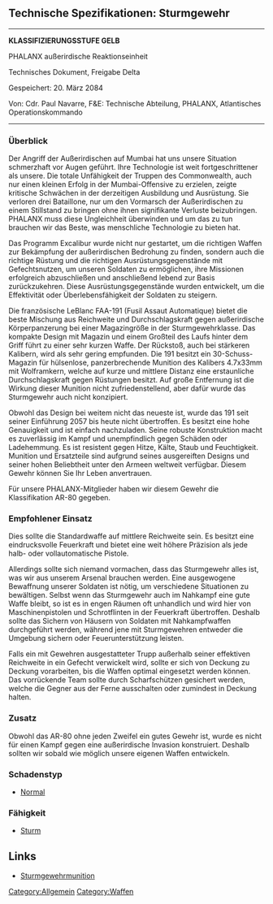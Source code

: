 ## Technische Spezifikationen: Sturmgewehr

------------------------------------------------------------------------

**KLASSIFIZIERUNGSSTUFE GELB**

PHALANX außerirdische Reaktionseinheit

Technisches Dokument, Freigabe Delta

Gespeichert: 20. März 2084

Von: Cdr. Paul Navarre, F&E: Technische Abteilung, PHALANX, Atlantisches
Operationskommando

------------------------------------------------------------------------

### Überblick

Der Angriff der Außerirdischen auf Mumbai hat uns unsere Situation
schmerzhaft vor Augen geführt. Ihre Technologie ist weit
fortgeschrittener als unsere. Die totale Unfähigkeit der Truppen des
Commonwealth, auch nur einen kleinen Erfolg in der Mumbai-Offensive zu
erzielen, zeigte kritische Schwächen in der derzeitigen Ausbildung und
Ausrüstung. Sie verloren drei Bataillone, nur um den Vormarsch der
Außerirdischen zu einem Stillstand zu bringen ohne ihnen signifikante
Verluste beizubringen. PHALANX muss diese Ungleichheit überwinden und um
das zu tun brauchen wir das Beste, was menschliche Technologie zu bieten
hat.

Das Programm Excalibur wurde nicht nur gestartet, um die richtigen
Waffen zur Bekämpfung der außerirdischen Bedrohung zu finden, sondern
auch die richtige Rüstung und die richtigen Ausrüstungsgegenstände mit
Gefechtsnutzen, um unseren Soldaten zu ermöglichen, ihre Missionen
erfolgreich abzuschließen und anschließend lebend zur Basis
zurückzukehren. Diese Ausrüstungsgegenstände wurden entwickelt, um die
Effektivität oder Überlebensfähigkeit der Soldaten zu steigern.

Die französische LeBlanc FAA-191 (Fusil Assaut Automatique) bietet die
beste Mischung aus Reichweite und Durchschlagskraft gegen außerirdische
Körperpanzerung bei einer Magazingröße in der Sturmgewehrklasse. Das
kompakte Design mit Magazin und einem Großteil des Laufs hinter dem
Griff führt zu einer sehr kurzen Waffe. Der Rückstoß, auch bei stärkeren
Kalibern, wird als sehr gering empfunden. Die 191 besitzt ein
30-Schuss-Magazin für hülsenlose, panzerbrechende Munition des Kalibers
4.7x33mm mit Wolframkern, welche auf kurze und mittlere Distanz eine
erstaunliche Durchschlagskraft gegen Rüstungen besitzt. Auf große
Entfernung ist die Wirkung dieser Munition nicht zufriedenstellend, aber
dafür wurde das Sturmgewehr auch nicht konzipiert.

Obwohl das Design bei weitem nicht das neueste ist, wurde das 191 seit
seiner Einführung 2057 bis heute nicht übertroffen. Es besitzt eine hohe
Genauigkeit und ist einfach nachzuladen. Seine robuste Konstruktion
macht es zuverlässig im Kampf und unempfindlich gegen Schäden oder
Ladehemmung. Es ist resistent gegen Hitze, Kälte, Staub und
Feuchtigkeit. Munition und Ersatzteile sind aufgrund seines ausgereiften
Designs und seiner hohen Beliebtheit unter den Armeen weltweit
verfügbar. Diesem Gewehr können Sie Ihr Leben anvertrauen.

Für unsere PHALANX-Mitglieder haben wir diesem Gewehr die Klassifikation
AR-80 gegeben.

### Empfohlener Einsatz

Dies sollte die Standardwaffe auf mittlere Reichweite sein. Es besitzt
eine eindrucksvolle Feuerkraft und bietet eine weit höhere Präzision als
jede halb- oder vollautomatische Pistole.

Allerdings sollte sich niemand vormachen, dass das Sturmgewehr alles
ist, was wir aus unserem Arsenal brauchen werden. Eine ausgewogene
Bewaffnung unserer Soldaten ist nötig, um verschiedene Situationen zu
bewältigen. Selbst wenn das Sturmgewehr auch im Nahkampf eine gute Waffe
bleibt, so ist es in engen Räumen oft unhandlich und wird hier von
Maschinenpistolen und Schrotflinten in der Feuerkraft übertroffen.
Deshalb sollte das Sichern von Häusern von Soldaten mit Nahkampfwaffen
durchgeführt werden, während jene mit Sturmgewehren entweder die
Umgebung sichern oder Feuerunterstützung leisten.

Falls ein mit Gewehren ausgestatteter Trupp außerhalb seiner effektiven
Reichweite in ein Gefecht verwickelt wird, sollte er sich von Deckung zu
Deckung vorarbeiten, bis die Waffen optimal eingesetzt werden können.
Das vorrückende Team sollte durch Scharfschützen gesichert werden,
welche die Gegner aus der Ferne ausschalten oder zumindest in Deckung
halten.

### Zusatz

Obwohl das AR-80 ohne jeden Zweifel ein gutes Gewehr ist, wurde es nicht
für einen Kampf gegen eine außerirdische Invasion konstruiert. Deshalb
sollten wir sobald wie möglich unsere eigenen Waffen entwickeln.

### Schadenstyp

- [Normal](Schaden/Normal "wikilink")

### Fähigkeit

- [Sturm](Fähigkeiten/Sturm "wikilink")

## Links

- [Sturmgewehrmunition](Ausrüstung/Munition/Sturmgewehrmunition "wikilink")

[Category:Allgemein](Category:Allgemein "wikilink")
[Category:Waffen](Category:Waffen "wikilink")
